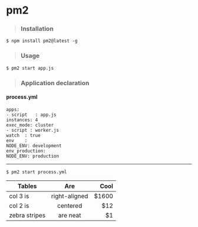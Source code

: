 # pm2 

> ### Installation

    $ npm install pm2@latest -g

> ### Usage

    $ pm2 start app.js
    
> ### Application declaration
  #### process.yml

    apps:
    - script   : app.js
    instances: 4
    exec_mode: cluster
    - script : worker.js
    watch  : true
    env    :
    NODE_ENV: development
    env_production:
    NODE_ENV: production   
***
    $ pm2 start process.yml



| Tables        | Are           | Cool   |
| ------------- |:-------------:| -----:|
| col 3 is      | right-aligned | $1600 |
| col 2 is      | centered      |   $12 |
| zebra stripes | are neat      |    $1 |
